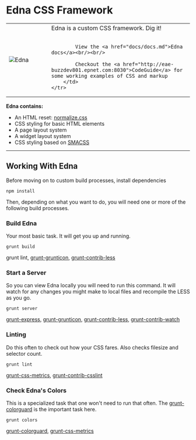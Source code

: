 # Edna CSS Framework

<table border="0">
	<tr>
		<td width="100">
			<img src="http://f.cl.ly/items/3K052s0y111v1g3w1C2G/sm-edna.jpg" alt="Edna" style="float:left;border:none;"/>
		</td>
		<td>
			Edna is a custom CSS framework. Dig it!<br/><br/>

			View the <a href="docs/docs.md">Edna docs</a><br/><br/>

			Checkout the <a href="http://eae-buzzdev801.epnet.com:8030">CodeGuide</a> for some working examples of CSS and markup
		</td>
	</tr>
</table>

**Edna contains:**

 - An HTML reset: [normalize.css][2]
 - CSS styling for basic HTML elements
 - A page layout system
 - A widget layout system
 - CSS styling based on [SMACSS][3]

 ---

## Working With Edna

Before moving on to custom build processes, install dependencies

```shell
npm install
```

Then, depending on what you want to do, you will need one or more of the following build processes.

### Build Edna

Your most basic task. It will get you up and running.

```shell
grunt build
```

grunt lint, [grunt-grunticon][4], [grunt-contrib-less][5]

### Start a Server

So you can view Edna locally you will need to run this command. It will watch for any changes you might make to local files and recompile the LESS as you go.

```shell
grunt server
```

[grunt-express][9], [grunt-grunticon][4], [grunt-contrib-less][5], [grunt-contrib-watch][8]

### Linting

Do this often to check out how your CSS fares. Also checks filesize and selector count.

```shell
grunt lint
```

[grunt-css-metrics][10], [grunt-contrib-csslint][11]

### Check Edna's Colors

This is a specialized task that one won't need to run that often. The [grunt-colorguard][6] is the important task here.

```shell
grunt colors
```

[grunt-colorguard][6], [grunt-css-metrics][7]


  [1]: http://eae-buzzdev801.epnet.com:8030
  [2]: http://necolas.github.io/normalize.css/
  [3]: http://smacss.com/
  [4]: https://github.com/filamentgroup/grunticon
  [5]: https://github.com/gruntjs/grunt-contrib-less
  [6]: https://www.npmjs.org/package/grunt-colorguard
  [7]: https://github.com/phamann/grunt-css-metrics
  [8]: https://github.com/gruntjs/grunt-contrib-watch
  [9]: https://github.com/blai/grunt-express
  [10]: https://github.com/phamann/grunt-css-metrics
  [11]: https://github.com/gruntjs/grunt-contrib-csslint
  [12]: docs/docs.md
